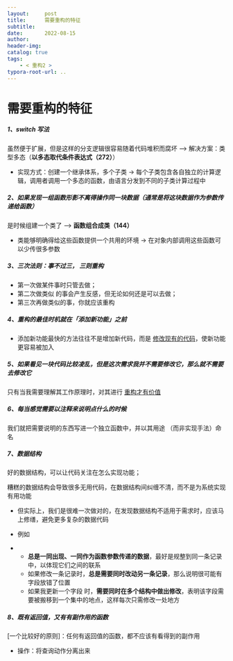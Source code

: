 ```yaml
---
layout:     post
title:      需要重构的特征
subtitle:  
date:       2022-08-15
author:     
header-img: 
catalog: true
tags:
    - < 重构2 >
typora-root-url: ..
---
```


# 需要重构的特征

##### 1、switch 写法

虽然便于扩展，但是这样的分支逻辑很容易随着代码堆积而腐坏 —> 解决方案：类型多态（**以多态取代条件表达式（272）**）

- 实现方式：创建一个继承体系，多个子类 -> 每个子类包含各自独立的计算逻辑，调用者调用一个多态的函数，由语言分发到不同的子类计算过程中

##### 2、如果发现一组函数形影不离得操作同一块数据（通常是将这块数据作为参数传递给函数）

是时候组建一个类了 --> **函数组合成类（144）**

- 类能够明确得给这些函数提供一个共用的环境 -> 在对象内部调用这些函数可以少传很多参数

##### 3、三次法则：事不过三， 三则重构

- 第一次做某件事时只管去做；
- 第二次做类似 的事会产生反感，但无论如何还是可以去做；
- 第三次再做类似的事，你就应该重构

##### 4、重构的最佳时机就在「添加新功能」之前

- 添加新功能最快的方法往往不是增加新代码，而是 <u>修改现有的代码</u>，使新功能更容易被加入

##### 5、如果看见一块代码比较凌乱，但是这次需求我并不需要修改它，那么就不需要去修改它 

只有当我需要理解其工作原理时，对其进行 <u>重构才有价值</u>

##### 6、每当感觉需要以**注释**来说明点什么的时候

我们就把需要说明的东西写进一个独立函数中，并以其用途 （而非实现手法）命名

##### 7、数据结构

好的数据结构，可以让代码关注在怎么实现功能；

糟糕的数据结构会导致很多无用代码，在数据结构间纠缠不清，而不是为系统实现有用功能

- 但实际上，我们是很难一次做对的，在发现数据结构不适用于需求时，应该马上修缮，避免更多复杂的数据代码

- 例如

- - **总是一同出现、一同作为函数参数传递的数据**，最好是规整到同一条记录中，以体现它们之间的联系
  - 如果修改一条记录时，**总是需要同时改动另一条记录**，那么说明很可能有字段放错了位置
  - 如果我更新一个字段 时，**需要同时在多个结构中做出修改**，表明该字段需要被搬移到一个集中的地点，这样每次只需修改一处地方

##### 8、既有返回值，又有有副作用的函数

[一个比较好的原则]：任何有返回值的函数，都不应该有看得到的副作用

- 操作：将查询动作分离出来
